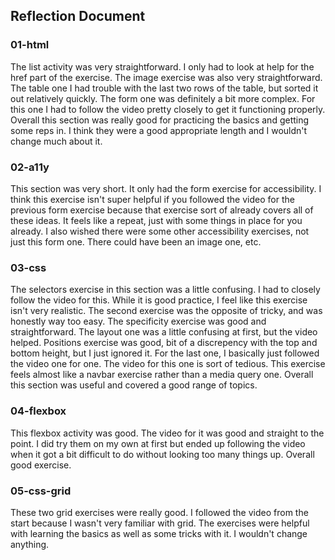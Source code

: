 ## Reflection Document

### 01-html

The list activity was very straightforward. I only had to look at help for the href part of the exercise. The image exercise was also very straightforward. The table one I had trouble with the last two rows of the table, but sorted it out relatively quickly. The form one was definitely a bit more complex. For this one I had to follow the video pretty closely to get it functioning properly. Overall this section was really good for practicing the basics and getting some reps in. I think they were a good appropriate length and I wouldn't change much about it.

### 02-a11y

This section was very short. It only had the form exercise for accessibility. I think this exercise isn't super helpful if you followed the video for the previous form exercise because that exercise sort of already covers all of these ideas. It feels like a repeat, just with some things in place for you already. I also wished there were some other accessibility exercises, not just this form one. There could have been an image one, etc.

### 03-css

The selectors exercise in this section was a little confusing. I had to closely follow the video for this. While it is good practice, I feel like this exercise isn't very realistic. The second exercise was the opposite of tricky, and was honestly way too easy. The specificity exercise was good and straightforward. The layout one was a little confusing at first, but the video helped. Positions exercise was good, bit of a discrepency with the top and bottom height, but I just ignored it. For the last one, I basically just followed the video one for one. The video for this one is sort of tedious. This exercise feels almost like a navbar exercise rather than a media query one. Overall this section was useful and covered a good range of topics. 

### 04-flexbox

This flexbox activity was good. The video for it was good and straight to the point. I did try them on my own at first but ended up following the video when it got a bit difficult to do without looking too many things up. Overall good exercise.

### 05-css-grid

These two grid exercises were really good. I followed the video from the start because I wasn't very familiar with grid. The exercises were helpful with learning the basics as well as some tricks with it. I wouldn't change anything.